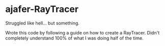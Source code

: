 # ajafer-RayTracer
Struggled like hell... but something.

Wrote this code by following a guide on how to create a RayTracer. Didn't completely understand 100% of what I was doing half of the time.

